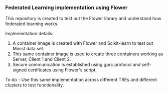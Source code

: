 ### Federated Learning implementation using Flower
This repository is created to test out the Flower library and understand how federated learning works. 

Implementation details:
1. A container image is created with Flower and Scikit-learn to test out Minist data set.
2. This same container image is used to create three containers working as Server, Client 1 and Client 2.
3. Secure communication is established using gprc protocol and self-signed certificates using Flower's script. 

To do - 
Use this same implementation across different TREs and different clusters to test functionality. 

